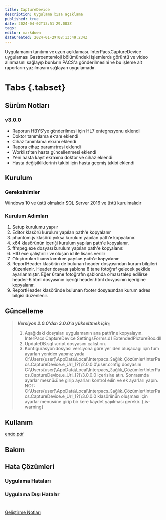 ```yaml
---
title: CaptureDevice
description: Uygulama kısa açıklama
published: true
date: 2024-04-02T13:51:29.003Z
tags: 
editor: markdown
dateCreated: 2024-01-29T08:13:49.234Z
---
```


Uygulamanın tanıtımı ve uzun açıklaması.
InterPacs.CaptureDevice uygulaması Gastroenteroloji bölümündeki işlemlerde görüntü ve video alınmasını sağlayıp bunların PACS'a gönderilmesini ve bu işleme ait raporların yazılmasını sağlayan uygulamadır.
# Tabs {.tabset}
## Sürüm Notları
### v3.0.0
- Raporun HBYS'ye gönderilmesi için HL7 entegrasyonu eklendi
- Doktor tanımlama ekranı eklendi
- Cihaz tanımlama ekranı eklendi
- Rapora cihaz parametresi eklendi
- Worklist'ten hasta güncellenmesi eklendi
- Yeni hasta kayıt ekranına doktor ve cihaz eklendi
- Hasta değişikliklerinin takibi için hasta geçmiş takibi eklendi



## Kurulum

### Gereksinimler
Windows 10 ve üstü olmalıdır
SQL Server 2016 ve üstü kurulmalıdır

### Kurulum Adımları
1. Setup kurulumu yapılır
2. Editor klasörü kurulum yapılan path'e kopyalanır
3. phantom.js klasörü yoksa kurulum yapılan path'e kopyalanır.
4. x64 klasörünün içeriği kurulum yapılan path'e kopyalanır.
5. ffmpeg.exe dosyası kurulum yapılan path'e kopyalanır.
6. HID exe çalıştırılır ve oluşan id ile lisans verilir
7. Oluşturulan lisans kurulum yapılan path'e kopyalanır.
8. ReportHeader klasörün de bulunan header dosyasından kurum bilgileri düzenlenir. Header dosyası şablona 8 tane fotoğraf gelecek şekilde ayarlanmıştır. Eğer 6 tane fotoğrafın şablonda olması talep edilirse header-6.html dosyasının içeriği header.html dosyasının içeriğine kopyalanır.
9. ReportHeader klasöründe bulunan footer dosyasından kurum adres bilgisi düzenlenir.


## Güncelleme
> ***Versiyon 2.0.0'dan 3.0.0'a yükseltmek için;***
> 1. Aşağıdaki dosyaları uygulamanın ana path'ine kopyalayın.
  InterPacs.CaptureDevice
  SettingsForms.dll
  ExtendedPictureBox.dll
> 2. UpdateDB.sql script dosyasını çalıştırın.
> 3. Konfigürasyon dosyası versiyona göre yeniden oluşacağı için tüm ayarları yeniden yapınız yada
>    C:\Users\{user}\AppData\Local\Interpacs_Sağlık_Çözümler\InterPacs.CaptureDevice.e_Url_{?}\2.0.0.0\user.config dosyasını
>    C:\Users\{user}\AppData\Local\Interpacs_Sağlık_Çözümler\InterPacs.CaptureDevice.e_Url_{?}\3.0.0.0 içerisine atın.
>    Sonrasında ayarlar mesnüsüne girip ayarları kontrol edin ve ek ayarları yapın.
>    NOT: C:\Users\{user}\AppData\Local\Interpacs_Sağlık_Çözümler\InterPacs.CaptureDevice.e_Url_{?}\3.0.0.0 klasörünün oluşması için ayarlar menusüne girip bir kere kaydet yapılması gerekir.
> {.is-warning}

   
## Kullanım

[endo.pdf](/endo.pdf)

## Bakım

## Hata Çözümleri

### Uygulama Hataları


### Uygulama Dışı Hatalar

#

[Geliştirme Notları](/Gelistirme/Uygulama-Adi)